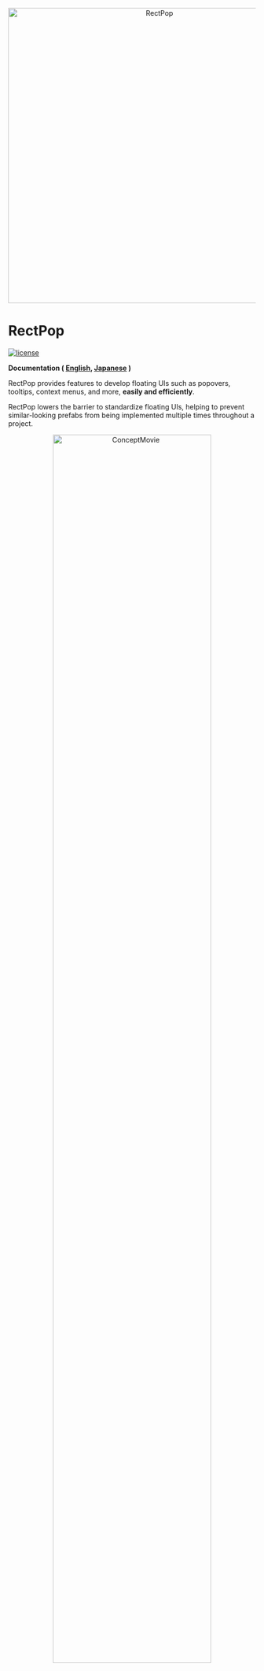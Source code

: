 <p align="center">
  <img width=600 src="Documentation/Images/logo.png" alt="RectPop">
</p>

# RectPop

[![license](https://img.shields.io/badge/LICENSE-MIT-green.svg)](LICENSE.md)

**Documentation ( [English](README.md), [Japanese](README_JA.md) )**

RectPop provides features to develop floating UIs such as popovers, tooltips, context menus, and more, **easily and efficiently**.

RectPop lowers the barrier to standardize floating UIs, helping to prevent similar-looking prefabs from being implemented multiple times throughout a project.

<p align="center">
  <img width="80%" src="Documentation/Images/top.gif" alt="ConceptMovie">
</p>

## Table of Contents

<!-- START doctoc generated TOC please keep comment here to allow auto update -->
<!-- DON'T EDIT THIS SECTION, INSTEAD RE-RUN doctoc TO UPDATE -->
<!-- param::title::Details:: -->
<details>
<summary>Details</summary>

- [Overview](#overview)
- [Features](#features)
  - [Easy Standardization of Floating UIs](#easy-standardization-of-floating-uis)
  - [Placing the UI Within the Render Area](#placing-the-ui-within-the-render-area)
  - [Supports All RenderModes](#supports-all-rendermodes)
  - [Floating Options](#floating-options)
    - [Mode](#mode)
    - [Offset](#offset)
  - [Support for Multiple Resolutions](#support-for-multiple-resolutions)
- [Setup](#setup)
  - [Installation](#installation)
- [Minimal Usage](#minimal-usage)
- [Recommended Usage](#recommended-usage)
  - [R3, UniRx](#r3-unirx)
- [License](#license)

</details>
<!-- END doctoc generated TOC please keep comment here to allow auto update -->

## Overview

By sending a request to RectPop's core system with (1) any object that has a RectTransform and (2) the Canvas in which that object is placed, RectPop returns the configuration needed to display the floating UI. Using RectPop’s UI modules, you can easily apply this result to your UI.

Moreover, as shown in the initial GIF, RectPop provides functionality that allows a single floating UI to be reused across multiple places. RectPop’s UI modules can **keep the request context and the result context loosely coupled**.

## Features

### Easy Standardization of Floating UIs

As mentioned above, RectPop’s calculation logic does not demand anything more than:

1. Any object that has a `RectTransform`
2. The `Canvas` in which that object is placed

Furthermore, there are no constraints between the floating UI and the base object, making it possible to use a single floating UI and send requests from various objects.

RectPop also provides the mechanism for this. For an implementation example, refer to Example02Request.cs and Example02Result.cs.

### Placing the UI Within the Render Area

The response contains settings for Pivot and Anchor. By applying these to the floating UI, in most cases the UI will remain on-screen.

> [!WARNING]
> If the floating UI is excessively large or you apply extreme offsets, it may end up going off-screen.

Methods needed for applying these settings are also provided. See the Apply method in PopHandler.cs.

### Supports All RenderModes

There are three `Canvas.RenderMode` values: `ScreenSpaceOverlay`, `ScreenSpaceCamera`, and `WorldSpace`. RectPop supports all of them.

### Floating Options

#### Mode

There are three modes:

> [!NOTE]
> You can change the floating position from the default.  
> Override PopProvider.GetPopAnchorWorldPoint and PopProvider.GetPopPivotPosition in a class that inherits from PopProvider.

1. Inside  
   Floats inside the object.

   <p align="center">
     <img width="50%" src="Documentation/Images/inside.png" alt="Inside">
   </p>

2. OutsideVertical  
   Floats above or below the object.

   <p align="center">
     <img width="50%" src="Documentation/Images/outside_vertical.png" alt="OutsideVertical">
   </p>

3. OutsideHorizontal  
   Floats to the left or right of the object.

   <p align="center">
     <img width="50%" src="Documentation/Images/outside_horizontal.png" alt="OutsideHorizontal">
   </p>

#### Offset

You can add offsets to the top, bottom, left, and right.

<p align="center">
  <img width="80%" src="Documentation/Images/offset.gif" alt="ConceptMovie">
</p>

### Support for Multiple Resolutions

As shown in the initial [GIF](#rectpop), RectPop calculates results based on the screen resolution. This means you can support any resolution and, in cases where the resolution changes dynamically, recalculating will display the floating UI in the correct position.

## Setup

### Installation

You can install RectPop via the Unity Package Manager.

1. Open Unity and select `Window` > `Package Manager`.
2. Click the `+` button in the top-left corner and choose `Add package from git URL...`.
3. Enter the following URL: `https://github.com/hashiiiii/RectPop.git?path=/Assets/RectPop/Sources#v1.2.0`
4. Click `Add` to install the package.

For more details, see the Unity manual on “Installing from a Git URL”.

## Minimal Usage

> [!NOTE]  
> There is an example in `Assets/RectPop/Examples/Example01.unity`. Please refer to it as needed.

1. Create a Canvas and an object that has a `RectTransform.`

   In the Unity Editor, prepare the `Canvas` that will be the base for your floating UI, and also the `RectTransform` object.

2. Obtain a `PopHandler` instance.

   `PopHandler` is a handler for the calculation logic (`IPopProvider`).

    ```csharp
    public class Example01 : MonoBehaviour
    {
        private readonly PopHandler _handler = new();
    }
    ```

   `PopHandler` requires an `IPopProvider`. The default constructor uses a `PopProvider`. In most cases, this will suffice.

    ```csharp
    public class PopHandler
    {
        // static
        private static readonly IPopProvider Default = new PopProvider();
      
        // dependency
        private readonly IPopProvider _provider;
      
        // constructor
        public PopHandler(IPopProvider provider)
        {
            _provider = provider;
        }
      
        public PopHandler() : this(Default)
        {
        }
    
        // ----- code omitted -----
    }
    ```

> [!NOTE]
> If you don’t need to handle multiple `IPopProvider` instances simultaneously, you could also treat the `PopHandler` instance as a singleton.

3. Execute `PopHandler.RequestAndApply`.

   In this example, we display the floating UI when the button is clicked.

    ```csharp
    public class Example01 : MonoBehaviour
    {
        // base
        [SerializeField] private Canvas _baseCanvas;
        [SerializeField] private Button _button;
    
        // floating ui
        [SerializeField] private RectTransform _popRect;
        [SerializeField] private Canvas _popCanvas;
    
        private readonly PopHandler _handler = new();
    
        private void Awake()
        {
            _button.onClick.AddListener(() =>
            {
                // get base rect transform
                var baseRectTransform = _button.GetComponent<RectTransform>();
    
                // create request
                var request = new PopRequest(baseRectTransform, _baseCanvas);
    
                // send request and apply result to floating ui
                _handler.RequestAndApply(request, _popRect, _popCanvas);
    
                // show floating ui
                _popRect.gameObject.SetActive(true);
            });
        }
    }
    ```

## Recommended Usage

In the Minimal Usage example, the base UI and the floating UI were both referenced within the same file. However, in reality, you will likely want to reuse a single floating UI in multiple places. Below is a recommended approach for such a scenario, separating each part into different files.

> [!NOTE]
> There is an example in `Assets/RectPop/Examples/Example02.unity`. Please refer to it as needed.

1. Refer to steps 1 and 2 in Minimal Usage.

   These steps are the same.

2. Execute `PopHandler.Request`.

   This is almost the same implementation as step 3 of [Minimal Usage](#minimal-usage). The difference is that we delegate the process of displaying the floating UI to another class, making this class more concise.

    ```csharp
   public class Example02Request : MonoBehaviour
   {
       // base
       [SerializeField] private Canvas _baseCanvas;
       [SerializeField] private Button _button;

       private readonly PopHandler _handler = new();

       private void Awake()
       {
           _button.onClick.AddListener(() =>
           {
               // get base rect transform
               var baseRectTransform = _button.GetComponent<RectTransform>();

               // create request
               var request = new PopRequest(baseRectTransform, _baseCanvas);

               // send request
               _handler.Request(request);
           });
       }
   }
   ```

3. Execute `PopHandler.Apply`.

   Here, we create a class that actually displays the floating UI. We subscribe to the `PopDispatcher.OnDispatched` event to receive the result and then display it.

    ```csharp
   public class Example02Result : MonoBehaviour
   {
       // floating ui
       [SerializeField] private RectTransform _floatingRect;
       [SerializeField] private Canvas _floatingCanvas;

       private readonly PopHandler _handler = new();

       // register event
       private void Awake()
       {
           PopDispatcher.OnDispatched += OnPopDispatched;
       }

       // unregister event
       private void OnDestroy()
       {
           PopDispatcher.OnDispatched -= OnPopDispatched;
       }

       // apply result to floating ui
       private void OnPopDispatched(PopDispatchedEvent ev)
       {
           _handler.Apply(ev.Result, _floatingRect, _floatingCanvas);
           _floatingRect.gameObject.SetActive(true);
       }
   }
   ```

### R3, UniRx

RectPop provides integrations so that you can more easily perform event-driven programming with the following OSS:

- R3 (https://github.com/Cysharp/R3)
- UniRx (https://github.com/neuecc/UniRx)

> [!NOTE]
> There are examples in `Assets/RectPop/Examples/Example02ForR3.unity`, `Assets/RectPop/Examples/Example02ForUniRx.unity`. Please refer to it as needed.

## License

This software is released under the MIT License.  
You are free to use it within the scope of the license, but you must include the following copyright notice and license text when using this software:

- LICENSE.md

Additionally, the table of contents in this document was generated using the following software:

- toc-generator (https://github.com/technote-space/toc-generator)

For details on the toc-generator license, please see [Third Party Notices.md](Third%20Party%20Notices.md).

